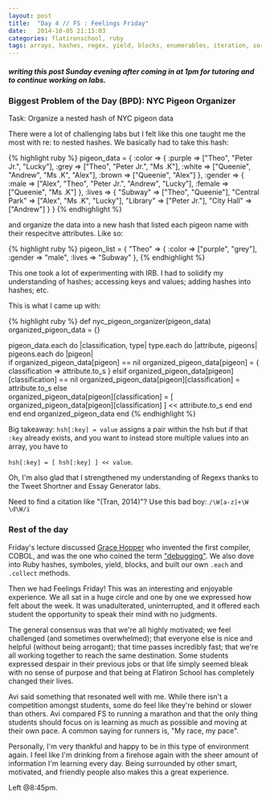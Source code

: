 ```yaml
---
layout: post
title:  "Day 4 // FS : Feelings Friday"
date:   2014-10-05 21:15:03
categories: flatironschool, ruby
tags: arrays, hashes, regex, yield, blocks, enumerables, iteration, sorting, data structures, nested data structures, collections, named parameters, Grace Hopper
---
```

##### writing this post Sunday evening after coming in at 1pm for tutoring and to continue working on labs.

### Biggest Problem of the Day (BPD): NYC Pigeon Organizer

Task: Organize a nested hash of NYC pigeon data

There were a lot of challenging labs but I felt like this one taught me the most with re: to nested hashes. We basically had to take this hash: 

{% highlight ruby %}
pigeon_data = {
  :color => {
    :purple => ["Theo", "Peter Jr.", "Lucky"],
    :grey => ["Theo", "Peter Jr.", "Ms .K"],
    :white => ["Queenie", "Andrew", "Ms .K", "Alex"],
    :brown => ["Queenie", "Alex"]
  },
  :gender => {
    :male => ["Alex", "Theo", "Peter Jr.", "Andrew", "Lucky"],
    :female => ["Queenie", "Ms .K"]
  },
  :lives => {
    "Subway" => ["Theo", "Queenie"],
    "Central Park" => ["Alex", "Ms .K", "Lucky"],
    "Library" => ["Peter Jr."],
    "City Hall" => ["Andrew"]
  }
}
{% endhighlight %}
 
and organize the data into a new hash that listed each pigeon name with their respecitve attributes. Like so: 

{% highlight ruby %}
pigeon_list = {
  "Theo" => {
    :color => ["purple", "grey"],
    :gender => "male",
    :lives => "Subway"
  },
{% endhighlight %}

This one took a lot of experimenting with IRB. I had to solidify my understanding of hashes; accessing keys and values; adding hashes into hashes; etc. 

This is what I came up with: 

{% highlight ruby %}
def nyc_pigeon_organizer(pigeon_data)
  organized_pigeon_data = {}

  pigeon_data.each do |classification, type|
    type.each do |attribute, pigeons|
      pigeons.each do |pigeon|  
        if organized_pigeon_data[pigeon] == nil
          organized_pigeon_data[pigeon] = { classification => attribute.to_s }
        elsif organized_pigeon_data[pigeon][classification] == nil
          organized_pigeon_data[pigeon][classification] = attribute.to_s
        else          
          organized_pigeon_data[pigeon][classification] = [ organized_pigeon_data[pigeon][classification] ] << attribute.to_s
        end
      end
    end
  end
  organized_pigeon_data
end
{% endhighlight %}


Big takeaway: `hsh[:key] = value` assigns a pair within the hsh but if that `:key` already exists, and you want to instead store multiple values into an array, you have to 

`hsh[:key] = [ hsh[:key] ] << value`.

Oh, I'm also glad that I strengthened my understanding of Regexs thanks to the Tweet Shortner and Essay Generator labs. 

Need to find a citation like "(Tran, 2014)"? Use this bad boy: `/\W[a-z]+\W \d\W/i`

### Rest of the day
Friday's lecture discussed [Grace Hopper](http://en.wikipedia.org/wiki/Grace_Hopper) who invented the first compiler, COBOL, and was the one who coined the term ["debugging"](http://en.wikipedia.org/wiki/Grace_Hopper#Anecdotes). We also dove into Ruby hashes, symboles, yield, blocks, and built our own `.each` and `.collect` methods. 

Then we had Feelings Friday! This was an interesting and enjoyable experience. We all sat in a huge circle and one by one we expressed how felt about the week. It was unadulterated, uninterrupted, and it offered each student the opportunity to speak their mind with no judgments. 

The general consensus was that we're all highly motivated; we feel challenged (and sometimes overwhelmed); that everyone else is nice and helpful (without being arrogant); that time passes incredibly fast; that we're all working together to reach the same destination.  Some students expressed despair in their previous jobs or that life simply seemed bleak with no sense of purpose and that being at Flatiron School has completely changed their lives.

Avi said something that resonated well with me. While there isn't a competition amongst students, some do feel like they're behind or slower than others. Avi compared FS to running a marathon and that the only thing students should focus on is learning as much as possible and moving at their own pace. A common saying for runners is, "My race, my pace".

Personally, I'm very thankful and happy to be in this type of environment again. I feel like I'm drinking from a firehose again with the sheer amount of information I'm learning every day. Being surrounded by other smart, motivated, and friendly people also makes this a great experience.

Left @8:45pm.







